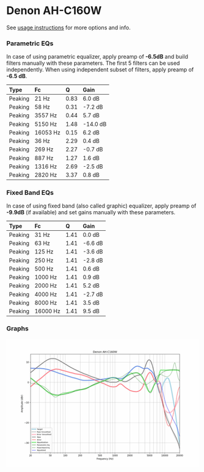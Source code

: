 # Denon AH-C160W
See [usage instructions](https://github.com/jaakkopasanen/AutoEq#usage) for more options and info.

### Parametric EQs
In case of using parametric equalizer, apply preamp of **-6.5dB** and build filters manually
with these parameters. The first 5 filters can be used independently.
When using independent subset of filters, apply preamp of **-6.5 dB**.

| Type    | Fc       |    Q | Gain     |
|:--------|:---------|:-----|:---------|
| Peaking | 21 Hz    | 0.83 | 6.0 dB   |
| Peaking | 58 Hz    | 0.31 | -7.2 dB  |
| Peaking | 3557 Hz  | 0.44 | 5.7 dB   |
| Peaking | 5150 Hz  | 1.48 | -14.0 dB |
| Peaking | 16053 Hz | 0.15 | 6.2 dB   |
| Peaking | 36 Hz    | 2.29 | 0.4 dB   |
| Peaking | 269 Hz   | 2.27 | -0.7 dB  |
| Peaking | 887 Hz   | 1.27 | 1.6 dB   |
| Peaking | 1316 Hz  | 2.69 | -2.5 dB  |
| Peaking | 2820 Hz  | 3.37 | 0.8 dB   |

### Fixed Band EQs
In case of using fixed band (also called graphic) equalizer, apply preamp of **-9.9dB**
(if available) and set gains manually with these parameters.

| Type    | Fc       |    Q | Gain    |
|:--------|:---------|:-----|:--------|
| Peaking | 31 Hz    | 1.41 | 0.0 dB  |
| Peaking | 63 Hz    | 1.41 | -6.6 dB |
| Peaking | 125 Hz   | 1.41 | -3.6 dB |
| Peaking | 250 Hz   | 1.41 | -2.8 dB |
| Peaking | 500 Hz   | 1.41 | 0.6 dB  |
| Peaking | 1000 Hz  | 1.41 | 0.9 dB  |
| Peaking | 2000 Hz  | 1.41 | 5.2 dB  |
| Peaking | 4000 Hz  | 1.41 | -2.7 dB |
| Peaking | 8000 Hz  | 1.41 | 3.5 dB  |
| Peaking | 16000 Hz | 1.41 | 9.5 dB  |

### Graphs
![](./Denon%20AH-C160W.png)